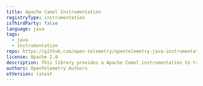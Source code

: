 ```yaml
---
title: Apache Camel Instrumentation
registryType: instrumentation
isThirdParty: false
language: java
tags:
  - java
  - instrumentation
repo: https://github.com/open-telemetry/opentelemetry-java-instrumentation/tree/main/instrumentation/apache-camel-2.20
license: Apache 2.0
description: This library provides a Apache Camel instrumentation to track requests through OpenTelemetry.
authors: OpenTelemetry Authors
otVersion: latest
---
```

